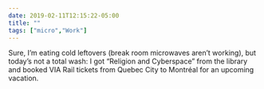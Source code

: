 ```yaml
---
date: 2019-02-11T12:15:22-05:00
title: ""
tags: ["micro","Work"]
---
```

Sure, I’m eating cold leftovers (break room microwaves aren’t working), but today’s not a total wash: I got “Religion and Cyberspace” from the library and booked VIA Rail tickets from Quebec City to Montréal for an upcoming vacation.
